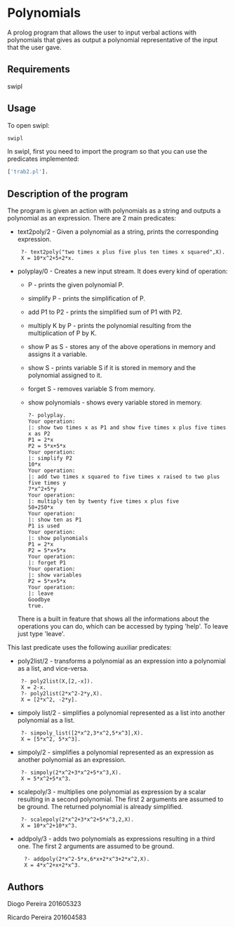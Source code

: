 # Polynomials

A prolog program that allows the user to input verbal actions with polynomials that gives as output a polynomial
representative of the input that the user gave.

## Requirements
swipl

## Usage
To open swipl:
```bash
swipl
```

In swipl, first you need to import the program so that you can use the predicates implemented:
```bash
['trab2.pl'].
```

## Description of the program
The program is given an action with polynomials as a string and outputs a polynomial as an expression.
There are 2 main predicates:

   * text2poly/2 - Given a polynomial as a string, prints the corresponding expression.
                   
          ?- text2poly("two times x plus five plus ten times x squared",X).
          X = 10*x^2+5+2*x.
     
   * polyplay/0 - Creates a new input stream. It does every kind of operation:
      * P - prints the given polynomial P.
      * simplify P - prints the simplification of P.
      * add P1 to P2 - prints the simplified sum of P1 with P2.
      * multiply K by P - prints the polynomial resulting from the multiplication of P by K.
      * show P as S - stores any of the above operations in memory and assigns it a variable.
      * show S - prints variable S if it is stored in memory and the polynomial assigned to it.
      * forget S - removes variable S from memory.
      * show polynomials - shows every variable stored in memory.
   
            ?- polyplay.
            Your operation:
            |: show two times x as P1 and show five times x plus five times x as P2
            P1 = 2*x
            P2 = 5*x+5*x
            Your operation:
            |: simplify P2
            10*x
            Your operation:
            |: add two times x squared to five times x raised to two plus five times y
            7*x^2+5*y
            Your operation:
            |: multiply ten by twenty five times x plus five
            50+250*x
            Your operation:
            |: show ten as P1
            P1 is used
            Your operation:
            |: show polynomials
            P1 = 2*x
            P2 = 5*x+5*x
            Your operation:
            |: forget P1
            Your operation:
            |: show variables
            P2 = 5*x+5*x
            Your operation:
            |: leave
            Goodbye
            true.
      
      There is a built in feature that shows all the informations about the operations you can do, which can be accessed by typing 'help'. To leave just type 'leave'.           
                          
   This last predicate uses the following auxiliar predicates:
                          
   * poly2list/2 - transforms a polynomial as an expression into a polynomial as a list, and vice-versa. 
                   
          ?- poly2list(X,[2,-x]).
          X = 2-x.
          ?- poly2list(2*x^2-2*y,X).
          X = [2*x^2, -2*y].
                   
   * simpoly list/2 -  simplifies a polynomial represented as a list into another polynomial as a list.
   
   
          ?- simpoly_list([2*x^2,3*x^2,5*x^3],X).
          X = [5*x^2, 5*x^3].
                  
   * simpoly/2 - simplifies a polynomial represented as an expression as another polynomial as an expression.
   
          ?- simpoly(2*x^2+3*x^2+5*x^3,X).
          X = 5*x^2+5*x^3.
                  
   * scalepoly/3 - multiplies one polynomial as expression by a scalar resulting in a second polynomial. The first 2 arguments are assumed to be ground. The returned polynomial is already simplified.
   
          ?- scalepoly(2*x^2+3*x^2+5*x^3,2,X).
          X = 10*x^2+10*x^3.
                  
  * addpoly/3 - adds two polynomials as expressions resulting in a third one. The first 2 arguments are assumed to be ground.
  
          ?- addpoly(2*x^2-5*x,6*x+2*x^3+2*x^2,X).
          X = 4*x^2+x+2*x^3.
               
 ## Authors
 
   Diogo Pereira 201605323
   
   Ricardo Pereira 201604583
